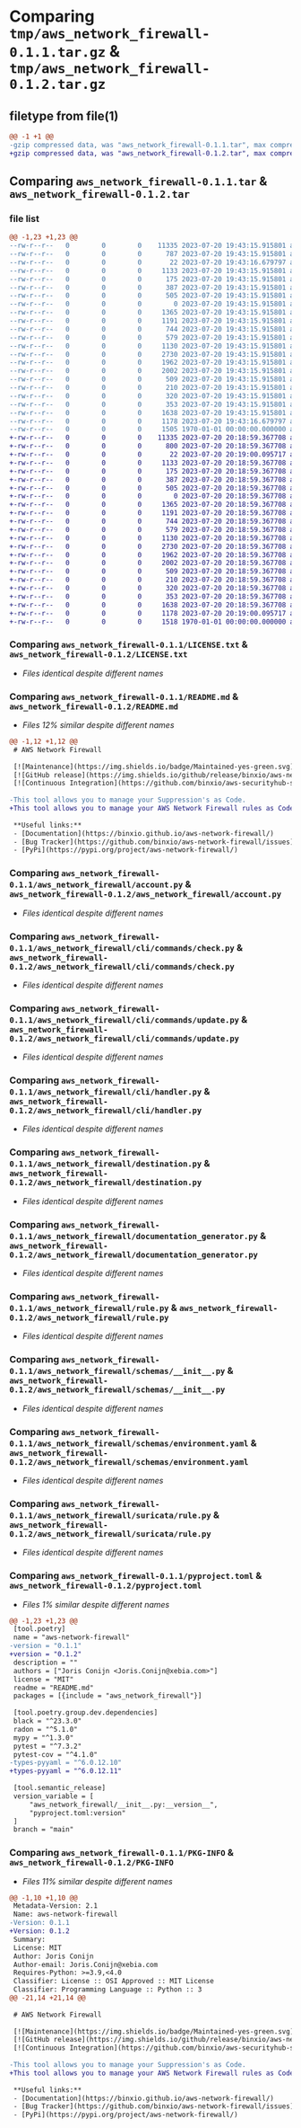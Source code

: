 # Comparing `tmp/aws_network_firewall-0.1.1.tar.gz` & `tmp/aws_network_firewall-0.1.2.tar.gz`

## filetype from file(1)

```diff
@@ -1 +1 @@
-gzip compressed data, was "aws_network_firewall-0.1.1.tar", max compression
+gzip compressed data, was "aws_network_firewall-0.1.2.tar", max compression
```

## Comparing `aws_network_firewall-0.1.1.tar` & `aws_network_firewall-0.1.2.tar`

### file list

```diff
@@ -1,23 +1,23 @@
--rw-r--r--   0        0        0    11335 2023-07-20 19:43:15.915801 aws_network_firewall-0.1.1/LICENSE.txt
--rw-r--r--   0        0        0      787 2023-07-20 19:43:15.915801 aws_network_firewall-0.1.1/README.md
--rw-r--r--   0        0        0       22 2023-07-20 19:43:16.679797 aws_network_firewall-0.1.1/aws_network_firewall/__init__.py
--rw-r--r--   0        0        0     1133 2023-07-20 19:43:15.915801 aws_network_firewall-0.1.1/aws_network_firewall/account.py
--rw-r--r--   0        0        0      175 2023-07-20 19:43:15.915801 aws_network_firewall-0.1.1/aws_network_firewall/cidr_range.py
--rw-r--r--   0        0        0      387 2023-07-20 19:43:15.915801 aws_network_firewall-0.1.1/aws_network_firewall/cidr_ranges.py
--rw-r--r--   0        0        0      505 2023-07-20 19:43:15.915801 aws_network_firewall-0.1.1/aws_network_firewall/cli/__init__.py
--rw-r--r--   0        0        0        0 2023-07-20 19:43:15.915801 aws_network_firewall-0.1.1/aws_network_firewall/cli/commands/__init__.py
--rw-r--r--   0        0        0     1365 2023-07-20 19:43:15.915801 aws_network_firewall-0.1.1/aws_network_firewall/cli/commands/check.py
--rw-r--r--   0        0        0     1191 2023-07-20 19:43:15.915801 aws_network_firewall-0.1.1/aws_network_firewall/cli/commands/update.py
--rw-r--r--   0        0        0      744 2023-07-20 19:43:15.915801 aws_network_firewall-0.1.1/aws_network_firewall/cli/handler.py
--rw-r--r--   0        0        0      579 2023-07-20 19:43:15.915801 aws_network_firewall-0.1.1/aws_network_firewall/destination.py
--rw-r--r--   0        0        0     1130 2023-07-20 19:43:15.915801 aws_network_firewall-0.1.1/aws_network_firewall/documentation_generator.py
--rw-r--r--   0        0        0     2730 2023-07-20 19:43:15.915801 aws_network_firewall-0.1.1/aws_network_firewall/rule.py
--rw-r--r--   0        0        0     1962 2023-07-20 19:43:15.915801 aws_network_firewall-0.1.1/aws_network_firewall/schemas/__init__.py
--rw-r--r--   0        0        0     2002 2023-07-20 19:43:15.915801 aws_network_firewall-0.1.1/aws_network_firewall/schemas/environment.yaml
--rw-r--r--   0        0        0      509 2023-07-20 19:43:15.915801 aws_network_firewall-0.1.1/aws_network_firewall/source.py
--rw-r--r--   0        0        0      210 2023-07-20 19:43:15.915801 aws_network_firewall-0.1.1/aws_network_firewall/suricata/__init__.py
--rw-r--r--   0        0        0      320 2023-07-20 19:43:15.915801 aws_network_firewall-0.1.1/aws_network_firewall/suricata/host.py
--rw-r--r--   0        0        0      353 2023-07-20 19:43:15.915801 aws_network_firewall-0.1.1/aws_network_firewall/suricata/option.py
--rw-r--r--   0        0        0     1638 2023-07-20 19:43:15.915801 aws_network_firewall-0.1.1/aws_network_firewall/suricata/rule.py
--rw-r--r--   0        0        0     1178 2023-07-20 19:43:16.679797 aws_network_firewall-0.1.1/pyproject.toml
--rw-r--r--   0        0        0     1505 1970-01-01 00:00:00.000000 aws_network_firewall-0.1.1/PKG-INFO
+-rw-r--r--   0        0        0    11335 2023-07-20 20:18:59.367708 aws_network_firewall-0.1.2/LICENSE.txt
+-rw-r--r--   0        0        0      800 2023-07-20 20:18:59.367708 aws_network_firewall-0.1.2/README.md
+-rw-r--r--   0        0        0       22 2023-07-20 20:19:00.095717 aws_network_firewall-0.1.2/aws_network_firewall/__init__.py
+-rw-r--r--   0        0        0     1133 2023-07-20 20:18:59.367708 aws_network_firewall-0.1.2/aws_network_firewall/account.py
+-rw-r--r--   0        0        0      175 2023-07-20 20:18:59.367708 aws_network_firewall-0.1.2/aws_network_firewall/cidr_range.py
+-rw-r--r--   0        0        0      387 2023-07-20 20:18:59.367708 aws_network_firewall-0.1.2/aws_network_firewall/cidr_ranges.py
+-rw-r--r--   0        0        0      505 2023-07-20 20:18:59.367708 aws_network_firewall-0.1.2/aws_network_firewall/cli/__init__.py
+-rw-r--r--   0        0        0        0 2023-07-20 20:18:59.367708 aws_network_firewall-0.1.2/aws_network_firewall/cli/commands/__init__.py
+-rw-r--r--   0        0        0     1365 2023-07-20 20:18:59.367708 aws_network_firewall-0.1.2/aws_network_firewall/cli/commands/check.py
+-rw-r--r--   0        0        0     1191 2023-07-20 20:18:59.367708 aws_network_firewall-0.1.2/aws_network_firewall/cli/commands/update.py
+-rw-r--r--   0        0        0      744 2023-07-20 20:18:59.367708 aws_network_firewall-0.1.2/aws_network_firewall/cli/handler.py
+-rw-r--r--   0        0        0      579 2023-07-20 20:18:59.367708 aws_network_firewall-0.1.2/aws_network_firewall/destination.py
+-rw-r--r--   0        0        0     1130 2023-07-20 20:18:59.367708 aws_network_firewall-0.1.2/aws_network_firewall/documentation_generator.py
+-rw-r--r--   0        0        0     2730 2023-07-20 20:18:59.367708 aws_network_firewall-0.1.2/aws_network_firewall/rule.py
+-rw-r--r--   0        0        0     1962 2023-07-20 20:18:59.367708 aws_network_firewall-0.1.2/aws_network_firewall/schemas/__init__.py
+-rw-r--r--   0        0        0     2002 2023-07-20 20:18:59.367708 aws_network_firewall-0.1.2/aws_network_firewall/schemas/environment.yaml
+-rw-r--r--   0        0        0      509 2023-07-20 20:18:59.367708 aws_network_firewall-0.1.2/aws_network_firewall/source.py
+-rw-r--r--   0        0        0      210 2023-07-20 20:18:59.367708 aws_network_firewall-0.1.2/aws_network_firewall/suricata/__init__.py
+-rw-r--r--   0        0        0      320 2023-07-20 20:18:59.367708 aws_network_firewall-0.1.2/aws_network_firewall/suricata/host.py
+-rw-r--r--   0        0        0      353 2023-07-20 20:18:59.367708 aws_network_firewall-0.1.2/aws_network_firewall/suricata/option.py
+-rw-r--r--   0        0        0     1638 2023-07-20 20:18:59.367708 aws_network_firewall-0.1.2/aws_network_firewall/suricata/rule.py
+-rw-r--r--   0        0        0     1178 2023-07-20 20:19:00.095717 aws_network_firewall-0.1.2/pyproject.toml
+-rw-r--r--   0        0        0     1518 1970-01-01 00:00:00.000000 aws_network_firewall-0.1.2/PKG-INFO
```

### Comparing `aws_network_firewall-0.1.1/LICENSE.txt` & `aws_network_firewall-0.1.2/LICENSE.txt`

 * *Files identical despite different names*

### Comparing `aws_network_firewall-0.1.1/README.md` & `aws_network_firewall-0.1.2/README.md`

 * *Files 12% similar despite different names*

```diff
@@ -1,12 +1,12 @@
 # AWS Network Firewall
 
 [![Maintenance](https://img.shields.io/badge/Maintained-yes-green.svg)](https://github.com/binxio/aws-network-firewall/graphs/commit-activity)
 [![GitHub release](https://img.shields.io/github/release/binxio/aws-network-firewall.svg)](https://github.com/binxio/aws-securityhub-suppression/releases/)
 [![Continuous Integration](https://github.com/binxio/aws-securityhub-suppression/actions/workflows/ci.yml/badge.svg)](https://github.com/binxio/aws-network-firewall/actions/workflows/ci.yml)
 
-This tool allows you to manage your Suppression's as Code.
+This tool allows you to manage your AWS Network Firewall rules as Code.
 
 **Useful links:**
 - [Documentation](https://binxio.github.io/aws-network-firewall/)
 - [Bug Tracker](https://github.com/binxio/aws-network-firewall/issues)
 - [PyPi](https://pypi.org/project/aws-network-firewall/)
```

### Comparing `aws_network_firewall-0.1.1/aws_network_firewall/account.py` & `aws_network_firewall-0.1.2/aws_network_firewall/account.py`

 * *Files identical despite different names*

### Comparing `aws_network_firewall-0.1.1/aws_network_firewall/cli/commands/check.py` & `aws_network_firewall-0.1.2/aws_network_firewall/cli/commands/check.py`

 * *Files identical despite different names*

### Comparing `aws_network_firewall-0.1.1/aws_network_firewall/cli/commands/update.py` & `aws_network_firewall-0.1.2/aws_network_firewall/cli/commands/update.py`

 * *Files identical despite different names*

### Comparing `aws_network_firewall-0.1.1/aws_network_firewall/cli/handler.py` & `aws_network_firewall-0.1.2/aws_network_firewall/cli/handler.py`

 * *Files identical despite different names*

### Comparing `aws_network_firewall-0.1.1/aws_network_firewall/destination.py` & `aws_network_firewall-0.1.2/aws_network_firewall/destination.py`

 * *Files identical despite different names*

### Comparing `aws_network_firewall-0.1.1/aws_network_firewall/documentation_generator.py` & `aws_network_firewall-0.1.2/aws_network_firewall/documentation_generator.py`

 * *Files identical despite different names*

### Comparing `aws_network_firewall-0.1.1/aws_network_firewall/rule.py` & `aws_network_firewall-0.1.2/aws_network_firewall/rule.py`

 * *Files identical despite different names*

### Comparing `aws_network_firewall-0.1.1/aws_network_firewall/schemas/__init__.py` & `aws_network_firewall-0.1.2/aws_network_firewall/schemas/__init__.py`

 * *Files identical despite different names*

### Comparing `aws_network_firewall-0.1.1/aws_network_firewall/schemas/environment.yaml` & `aws_network_firewall-0.1.2/aws_network_firewall/schemas/environment.yaml`

 * *Files identical despite different names*

### Comparing `aws_network_firewall-0.1.1/aws_network_firewall/suricata/rule.py` & `aws_network_firewall-0.1.2/aws_network_firewall/suricata/rule.py`

 * *Files identical despite different names*

### Comparing `aws_network_firewall-0.1.1/pyproject.toml` & `aws_network_firewall-0.1.2/pyproject.toml`

 * *Files 1% similar despite different names*

```diff
@@ -1,23 +1,23 @@
 [tool.poetry]
 name = "aws-network-firewall"
-version = "0.1.1"
+version = "0.1.2"
 description = ""
 authors = ["Joris Conijn <Joris.Conijn@xebia.com>"]
 license = "MIT"
 readme = "README.md"
 packages = [{include = "aws_network_firewall"}]
 
 [tool.poetry.group.dev.dependencies]
 black = "^23.3.0"
 radon = "^5.1.0"
 mypy = "^1.3.0"
 pytest = "^7.3.2"
 pytest-cov = "^4.1.0"
-types-pyyaml = "^6.0.12.10"
+types-pyyaml = "^6.0.12.11"
 
 [tool.semantic_release]
 version_variable = [
     "aws_network_firewall/__init__.py:__version__",
     "pyproject.toml:version"
 ]
 branch = "main"
```

### Comparing `aws_network_firewall-0.1.1/PKG-INFO` & `aws_network_firewall-0.1.2/PKG-INFO`

 * *Files 11% similar despite different names*

```diff
@@ -1,10 +1,10 @@
 Metadata-Version: 2.1
 Name: aws-network-firewall
-Version: 0.1.1
+Version: 0.1.2
 Summary: 
 License: MIT
 Author: Joris Conijn
 Author-email: Joris.Conijn@xebia.com
 Requires-Python: >=3.9,<4.0
 Classifier: License :: OSI Approved :: MIT License
 Classifier: Programming Language :: Python :: 3
@@ -21,14 +21,14 @@
 
 # AWS Network Firewall
 
 [![Maintenance](https://img.shields.io/badge/Maintained-yes-green.svg)](https://github.com/binxio/aws-network-firewall/graphs/commit-activity)
 [![GitHub release](https://img.shields.io/github/release/binxio/aws-network-firewall.svg)](https://github.com/binxio/aws-securityhub-suppression/releases/)
 [![Continuous Integration](https://github.com/binxio/aws-securityhub-suppression/actions/workflows/ci.yml/badge.svg)](https://github.com/binxio/aws-network-firewall/actions/workflows/ci.yml)
 
-This tool allows you to manage your Suppression's as Code.
+This tool allows you to manage your AWS Network Firewall rules as Code.
 
 **Useful links:**
 - [Documentation](https://binxio.github.io/aws-network-firewall/)
 - [Bug Tracker](https://github.com/binxio/aws-network-firewall/issues)
 - [PyPi](https://pypi.org/project/aws-network-firewall/)
```

